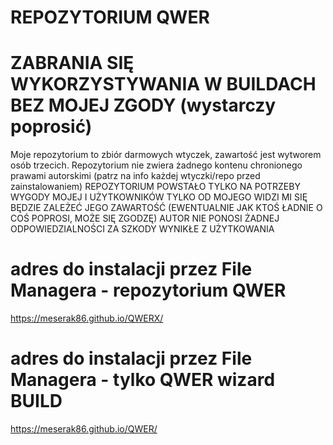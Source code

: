 # REPOZYTORIUM QWER 
# ZABRANIA SIĘ WYKORZYSTYWANIA W BUILDACH BEZ MOJEJ ZGODY (wystarczy poprosić)

Moje repozytorium to zbiór darmowych wtyczek, zawartość jest wytworem osób trzecich.
Repozytorium nie zwiera żadnego kontenu chronionego prawami autorskimi
(patrz na info każdej wtyczki/repo przed zainstalowaniem)
REPOZYTORIUM POWSTAŁO TYLKO NA POTRZEBY WYGODY MOJEJ I UŻYTKOWNIKÓW
TYLKO OD MOJEGO WIDZI MI SIĘ BĘDZIE ZALEŻEĆ JEGO ZAWARTOŚĆ 
(EWENTUALNIE JAK KTOŚ ŁADNIE O COŚ POPROSI, MOŻE SIĘ ZGODZĘ)
AUTOR NIE PONOSI ŻADNEJ ODPOWIEDZIALNOŚCI ZA SZKODY WYNIKŁE Z UŻYTKOWANIA

# adres do instalacji przez File Managera - repozytorium QWER

https://meserak86.github.io/QWERX/


# adres do instalacji przez File Managera - tylko QWER wizard BUILD

https://meserak86.github.io/QWER/


